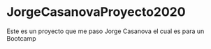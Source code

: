 # JorgeCasanovaProyecto2020
Este es un proyecto que me paso Jorge Casanova el cual es para un Bootcamp
